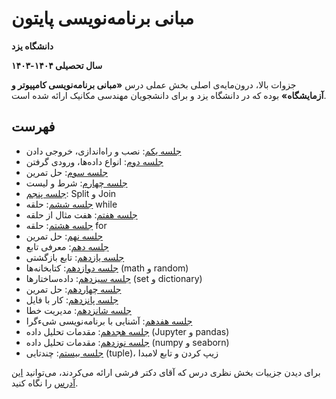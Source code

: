 # مبانی برنامه‌نویسی پایتون
**دانشگاه یزد**

**سال تحصیلی ۱۴۰۴-۱۴۰۳**

جزوات بالا، درون‌مایه‌ی اصلی بخش عملی درس **«مبانی برنامه‌نویسی کامپیوتر و آزمایشگاه»** بوده که در دانشگاه یزد و برای دانشجویان مهندسی مکانیک ارائه شده است.

## فهرست
- [جلسه یکم](https://github.com/ashkezary/Python-Course/tree/master/01-Introduction): نصب و راه‌اندازی، خروجی دادن
- [جلسه دوم](https://github.com/ashkezary/Python-Course/tree/master/02-InputOutput%2BDataType): انواع داده‌ها، ورودی گرفتن
- [جلسه سوم](https://github.com/ashkezary/Python-Course/tree/master/03-Exercise): حل تمرین
- [جلسه چهارم](https://github.com/ashkezary/Python-Course/tree/master/04-List%2BCondition): شرط و لیست
- [جلسه پنجم](https://github.com/ashkezary/Python-Course/tree/master/05-SplitJoin): Split و Join
- [جلسه ششم](https://github.com/ashkezary/Python-Course/tree/master/06-Loop_I): حلقه while
- [جلسه هفتم](https://github.com/ashkezary/Python-Course/tree/master/07-Loop_II): هفت مثال از حلقه
- [جلسه هشتم](https://github.com/ashkezary/Python-Course/tree/master/08-Loop_III): حلقه for
- [جلسه نهم](https://github.com/ashkezary/Python-Course/tree/master/09-Exercise): حل تمرین
- [جلسه دهم](https://github.com/ashkezary/Python-Course/tree/master/10-Function): معرفی تابع
- [جلسه یازدهم](https://github.com/ashkezary/Python-Course/tree/master/11-Recursive_Function): تابع بازگشتی
- [جلسه دوازدهم](https://github.com/ashkezary/Python-Course/tree/master/12-Libraries): کتابخانه‌ها (math و random)
- [جلسه سیزدهم](https://github.com/ashkezary/Python-Course/tree/master/13-DataStructures): داده‌ساختارها (set و dictionary)
- [جلسه چهاردهم](https://github.com/ashkezary/Python-Course/tree/master/14-Exercise): حل تمرین
- [جلسه پانزدهم](): کار با فایل
- [جلسه شانزدهم](): مدیریت خطا
- [جلسه هفدهم](): آشنایی با برنامه‌نویسی شیءگرا
- [جلسه هجدهم](): مقدمات تحلیل داده (Jupyter و pandas)
- [جلسه نوزدهم](): مقدمات تحلیل داده (numpy و seaborn)
- [جلسه بیستم](): چندتایی (tuple)، زیپ کردن و تابع لامبدا

برای دیدن جزییات بخش نظری درس که آقای دکتر فرشی ارائه می‌کردند، می‌توانید [این آدرس](https://pws.yazd.ac.ir/farshi/Teaching/Mabani-Mec-4031/Mabani.html) را نگاه کنید.
